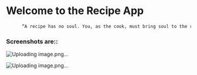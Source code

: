
# Welcome to the Recipe App

```sh
      “A recipe has no soul. You, as the cook, must bring soul to the recipe.”
```

### Screenshots are::

![Uploading image.png…]()

![Uploading image.png…]()




 
